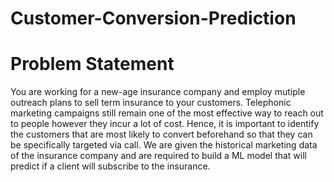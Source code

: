 # Customer-Conversion-Prediction

# Problem Statement

You are working for a new-age insurance company and employ mutiple outreach plans to sell term insurance to your customers. 
Telephonic marketing campaigns still remain one of the most effective way to reach out to people however they incur a lot of cost. 
Hence, it is important to identify the customers that are most likely to convert beforehand so that they can be specifically targeted via call.
We are given the historical marketing data of the insurance company and are required to build a ML model that will predict if a client will subscribe to the insurance.
